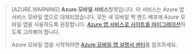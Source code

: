 <style>
.note.note-warning {
    background-color: #e3dc6c !important;
}
</style>

>[AZURE.WARNING] **Azure 모바일 서비스**항목입니다. 이 서비스는 Azure 앱 서비스 모바일 앱으로 대체되었습니다. 모든 새 모바일 백 엔드 배포에 Azure 모바일 앱을 사용하도록 권장합니다. [Azure 앱 서비스로 사이트를 마이그레이션](../articles/app-service-mobile/app-service-mobile-migrating-from-mobile-services.md)하도록 고려해야 합니다.
>
> Azure 모바일 앱을 시작하려면 [Azure 모바일 앱 설명서 센터](/documentation/learning-paths/appservice-mobileapps/)를 참조하세요.

<!----HONumber=AcomDC_0309_2016-->